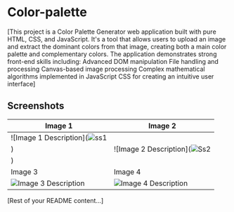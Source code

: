 # Color-palette
[This project is a Color Palette Generator web application built with pure HTML, CSS, and JavaScript. It's a tool that allows users to upload an image and extract the dominant colors from that image, creating both a main color palette and complementary colors.
The application demonstrates strong front-end skills including:
Advanced DOM manipulation
File handling and processing
Canvas-based image processing
Complex mathematical algorithms implemented in JavaScript
CSS for creating an intuitive user interface]

## Screenshots

| Image 1 | Image 2 |
|---------|---------|
| ![Image 1 Description](![ss1](https://github.com/user-attachments/assets/7e13cb93-4942-4c0d-b666-8cd99392b2d0)
) | ![Image 2 Description](![Ss2](https://github.com/user-attachments/assets/267298a1-502f-4b6c-be7e-a881c24680c0)
) |
| Image 3 | Image 4 |
| ![Image 3 Description](path/to/image3.jpg) | ![Image 4 Description](path/to/image4.jpg) |

[Rest of your README content...]
